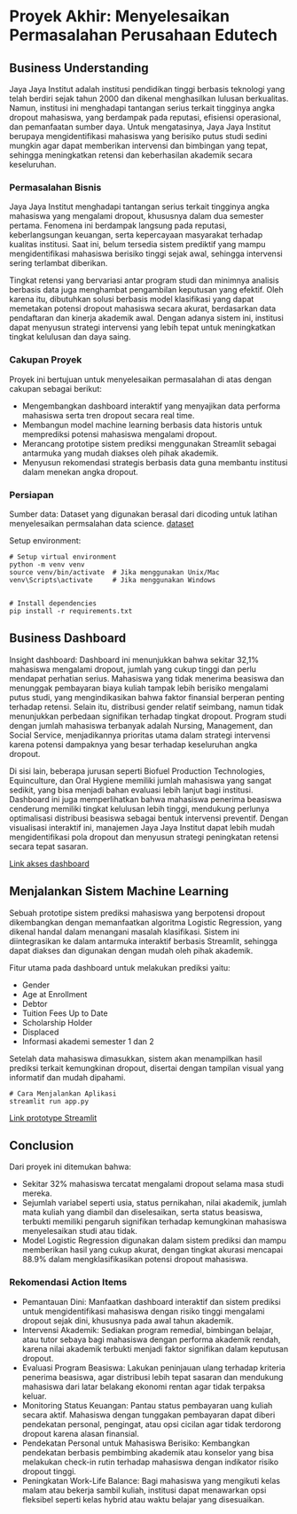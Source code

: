 # Proyek Akhir: Menyelesaikan Permasalahan Perusahaan Edutech

## Business Understanding
Jaya Jaya Institut adalah institusi pendidikan tinggi berbasis teknologi yang telah berdiri sejak tahun 2000 dan dikenal menghasilkan lulusan berkualitas. Namun, institusi ini menghadapi tantangan serius terkait tingginya angka dropout mahasiswa, yang berdampak pada reputasi, efisiensi operasional, dan pemanfaatan sumber daya. Untuk mengatasinya, Jaya Jaya Institut berupaya mengidentifikasi mahasiswa yang berisiko putus studi sedini mungkin agar dapat memberikan intervensi dan bimbingan yang tepat, sehingga meningkatkan retensi dan keberhasilan akademik secara keseluruhan.

### Permasalahan Bisnis
Jaya Jaya Institut menghadapi tantangan serius terkait tingginya angka mahasiswa yang mengalami dropout, khususnya dalam dua semester pertama. Fenomena ini berdampak langsung pada reputasi, keberlangsungan keuangan, serta kepercayaan masyarakat terhadap kualitas institusi. Saat ini, belum tersedia sistem prediktif yang mampu mengidentifikasi mahasiswa berisiko tinggi sejak awal, sehingga intervensi sering terlambat diberikan.

Tingkat retensi yang bervariasi antar program studi dan minimnya analisis berbasis data juga menghambat pengambilan keputusan yang efektif. Oleh karena itu, dibutuhkan solusi berbasis model klasifikasi yang dapat memetakan potensi dropout mahasiswa secara akurat, berdasarkan data pendaftaran dan kinerja akademik awal. Dengan adanya sistem ini, institusi dapat menyusun strategi intervensi yang lebih tepat untuk meningkatkan tingkat kelulusan dan daya saing.

### Cakupan Proyek
Proyek ini bertujuan untuk menyelesaikan permasalahan di atas dengan cakupan sebagai berikut:
- Mengembangkan dashboard interaktif yang menyajikan data performa mahasiswa serta tren dropout secara real time.
- Membangun model machine learning berbasis data historis untuk memprediksi potensi mahasiswa mengalami dropout.
- Merancang prototipe sistem prediksi menggunakan Streamlit sebagai antarmuka yang mudah diakses oleh pihak akademik.
- Menyusun rekomendasi strategis berbasis data guna membantu institusi dalam menekan angka dropout.

### Persiapan

Sumber data: Dataset yang digunakan berasal dari dicoding untuk latihan menyelesaikan permsalahan data science.
[dataset](https://github.com/dicodingacademy/dicoding_dataset/blob/main/students_performance/data.csv)

Setup environment:
```
# Setup virtual environment
python -m venv venv
source venv/bin/activate  # Jika menggunakan Unix/Mac
venv\Scripts\activate     # Jika menggunakan Windows


# Install dependencies
pip install -r requirements.txt

```

## Business Dashboard
Insight dashboard:
Dashboard ini menunjukkan bahwa sekitar 32,1% mahasiswa mengalami dropout, jumlah yang cukup tinggi dan perlu mendapat perhatian serius. Mahasiswa yang tidak menerima beasiswa dan menunggak pembayaran biaya kuliah tampak lebih berisiko mengalami putus studi, yang mengindikasikan bahwa faktor finansial berperan penting terhadap retensi. Selain itu, distribusi gender relatif seimbang, namun tidak menunjukkan perbedaan signifikan terhadap tingkat dropout. Program studi dengan jumlah mahasiswa terbanyak adalah Nursing, Management, dan Social Service, menjadikannya prioritas utama dalam strategi intervensi karena potensi dampaknya yang besar terhadap keseluruhan angka dropout.

Di sisi lain, beberapa jurusan seperti Biofuel Production Technologies, Equinculture, dan Oral Hygiene memiliki jumlah mahasiswa yang sangat sedikit, yang bisa menjadi bahan evaluasi lebih lanjut bagi institusi. Dashboard ini juga memperlihatkan bahwa mahasiswa penerima beasiswa cenderung memiliki tingkat kelulusan lebih tinggi, mendukung perlunya optimalisasi distribusi beasiswa sebagai bentuk intervensi preventif. Dengan visualisasi interaktif ini, manajemen Jaya Jaya Institut dapat lebih mudah mengidentifikasi pola dropout dan menyusun strategi peningkatan retensi secara tepat sasaran.

[Link akses dashboard](https://lookerstudio.google.com/reporting/fd06e6f5-147f-4a8a-be64-c999f4bd31c8)

## Menjalankan Sistem Machine Learning
Sebuah prototipe sistem prediksi mahasiswa yang berpotensi dropout dikembangkan dengan memanfaatkan algoritma Logistic Regression, yang dikenal handal dalam menangani masalah klasifikasi. Sistem ini diintegrasikan ke dalam antarmuka interaktif berbasis Streamlit, sehingga dapat diakses dan digunakan dengan mudah oleh pihak akademik.

Fitur utama pada dashboard untuk melakukan prediksi yaitu:
- Gender
- Age at Enrollment
- Debtor
- Tuition Fees Up to Date
- Scholarship Holder
- Displaced
- Informasi akademi semester 1 dan 2

Setelah data mahasiswa dimasukkan, sistem akan menampilkan hasil prediksi terkait kemungkinan dropout, disertai dengan tampilan visual yang informatif dan mudah dipahami.

```
# Cara Menjalankan Aplikasi
streamlit run app.py
```
[Link prototype Streamlit](https://solving-educational-institution-problems-faqhmlna.streamlit.app/)

## Conclusion
Dari proyek ini ditemukan bahwa:
- Sekitar 32% mahasiswa tercatat mengalami dropout selama masa studi mereka.
- Sejumlah variabel seperti usia, status pernikahan, nilai akademik, jumlah mata kuliah yang diambil dan diselesaikan, serta status beasiswa, terbukti memiliki pengaruh signifikan terhadap kemungkinan mahasiswa menyelesaikan studi atau tidak.
- Model Logistic Regression digunakan dalam sistem prediksi dan mampu memberikan hasil yang cukup akurat, dengan tingkat akurasi mencapai 88.9% dalam mengklasifikasikan potensi dropout mahasiswa.

### Rekomendasi Action Items
- Pemantauan Dini: Manfaatkan dashboard interaktif dan sistem prediksi untuk mengidentifikasi mahasiswa dengan risiko tinggi mengalami dropout sejak dini, khususnya pada awal tahun akademik.
- Intervensi Akademik: Sediakan program remedial, bimbingan belajar, atau tutor sebaya bagi mahasiswa dengan performa akademik rendah, karena nilai akademik terbukti menjadi faktor signifikan dalam keputusan dropout.
- Evaluasi Program Beasiswa: Lakukan peninjauan ulang terhadap kriteria penerima beasiswa, agar distribusi lebih tepat sasaran dan mendukung mahasiswa dari latar belakang ekonomi rentan agar tidak terpaksa keluar.
- Monitoring Status Keuangan: Pantau status pembayaran uang kuliah secara aktif. Mahasiswa dengan tunggakan pembayaran dapat diberi pendekatan personal, pengingat, atau opsi cicilan agar tidak terdorong dropout karena alasan finansial.
- Pendekatan Personal untuk Mahasiswa Berisiko: Kembangkan pendekatan berbasis pembimbing akademik atau konselor yang bisa melakukan check-in rutin terhadap mahasiswa dengan indikator risiko dropout tinggi.
- Peningkatan Work-Life Balance: Bagi mahasiswa yang mengikuti kelas malam atau bekerja sambil kuliah, institusi dapat menawarkan opsi fleksibel seperti kelas hybrid atau waktu belajar yang disesuaikan.
